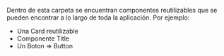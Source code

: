Dentro de esta carpeta se encuentran componentes reutilizables que se pueden encontrar a lo largo de toda la aplicación.
Por ejemplo:
-  Una Card reutilizable
- Componente Title  
- Un Boton => Button